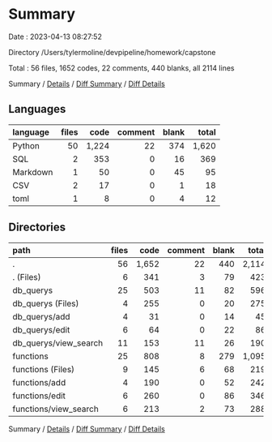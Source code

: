 # Summary

Date : 2023-04-13 08:27:52

Directory /Users/tylermoline/devpipeline/homework/capstone

Total : 56 files,  1652 codes, 22 comments, 440 blanks, all 2114 lines

Summary / [Details](details.md) / [Diff Summary](diff.md) / [Diff Details](diff-details.md)

## Languages
| language | files | code | comment | blank | total |
| :--- | ---: | ---: | ---: | ---: | ---: |
| Python | 50 | 1,224 | 22 | 374 | 1,620 |
| SQL | 2 | 353 | 0 | 16 | 369 |
| Markdown | 1 | 50 | 0 | 45 | 95 |
| CSV | 2 | 17 | 0 | 1 | 18 |
| toml | 1 | 8 | 0 | 4 | 12 |

## Directories
| path | files | code | comment | blank | total |
| :--- | ---: | ---: | ---: | ---: | ---: |
| . | 56 | 1,652 | 22 | 440 | 2,114 |
| . (Files) | 6 | 341 | 3 | 79 | 423 |
| db_querys | 25 | 503 | 11 | 82 | 596 |
| db_querys (Files) | 4 | 255 | 0 | 20 | 275 |
| db_querys/add | 4 | 31 | 0 | 14 | 45 |
| db_querys/edit | 6 | 64 | 0 | 22 | 86 |
| db_querys/view_search | 11 | 153 | 11 | 26 | 190 |
| functions | 25 | 808 | 8 | 279 | 1,095 |
| functions (Files) | 9 | 145 | 6 | 68 | 219 |
| functions/add | 4 | 190 | 0 | 52 | 242 |
| functions/edit | 6 | 260 | 0 | 86 | 346 |
| functions/view_search | 6 | 213 | 2 | 73 | 288 |

Summary / [Details](details.md) / [Diff Summary](diff.md) / [Diff Details](diff-details.md)
